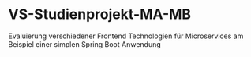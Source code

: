 # VS-Studienprojekt-MA-MB
Evaluierung verschiedener Frontend Technologien für Microservices am Beispiel einer simplen Spring Boot Anwendung
